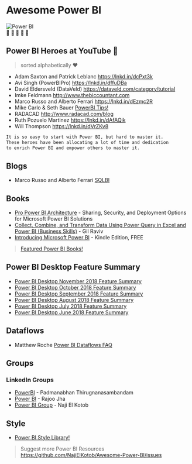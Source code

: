 # Awesome Power BI

![Power BI](https://github.com/NajiElKotob/Awesome-Power-BI/blob/master/Images/power-bi-logo.png)  
:yellow_heart: :yellow_heart: :yellow_heart: :yellow_heart: :yellow_heart:




## Power BI Heroes at YouTube :star2:
> sorted alphabetically :heart:

* Adam Saxton and Patrick Leblanc https://lnkd.in/dcPxt3k
* Avi Singh (PowerBIPro) https://lnkd.in/dffuDBa
* David Eldersveld (DataVeld) https://dataveld.com/category/tutorial
* Imke Feldmann http://www.thebiccountant.com
* Marco Russo and Alberto Ferrari https://lnkd.in/dEzmc2R 
* Mike Carlo & Seth Bauer [PowerBI Tips!](http://www.powerbi.tips)
* RADACAD http://www.radacad.com/blog
* Ruth Pozuelo Martinez https://lnkd.in/dAfAQik
* Will Thompson https://lnkd.in/dVrZKv8

```sh
It is so easy to start with Power BI, but hard to master it. 
These heroes have been allocating a lot of time and dedication 
to enrich Power BI and empower others to master it.
```

## Blogs
* Marco Russo and Alberto Ferrari [SQLBI](https://www.sqlbi.com/articles/?author=&tag_id=401)

## Books
* [Pro Power BI Architecture](https://amzn.to/2E8IshF) - Sharing, Security, and Deployment Options for Microsoft Power BI Solutions 
* [Collect, Combine, and Transform Data Using Power Query in Excel and Power BI (Business Skills)](https://amzn.to/2QaC9Rh) - Gil Raviv
* [Introducing Microsoft Power BI](https://amzn.to/2rhiwYF) - Kindle Edition, FREE
> [Featured Power BI Books!](http://bit.ly/FeaturedPowerBIBooks)

## Power BI Desktop Feature Summary
* [Power BI Desktop November 2018 Feature Summary](https://powerbi.microsoft.com/en-us/blog/power-bi-desktop-november-2018-feature-summary)
* [Power BI Desktop October 2018 Feature Summary](https://powerbi.microsoft.com/en-us/blog/power-bi-desktop-october-2018-feature-summary)
* [Power BI Desktop September 2018 Feature Summary](https://powerbi.microsoft.com/en-us/blog/power-bi-desktop-september-2018-feature-summary)
* [Power BI Desktop August 2018 Feature Summary](https://powerbi.microsoft.com/en-us/blog/power-bi-desktop-august-2018-feature-summary)
* [Power BI Desktop July 2018 Feature Summary](https://powerbi.microsoft.com/en-us/blog/power-bi-desktop-july-2018-feature-summary)
* [Power BI Desktop June 2018 Feature Summary](https://powerbi.microsoft.com/en-us/blog/power-bi-desktop-june-2018-feature-summary)


## Dataflows
* Matthew Roche [Power BI Dataflows FAQ](https://ssbipolar.com/2018/11/27/power-bi-dataflows-faq/)

## Groups
### LinkedIn Groups
* [PowerBI](https://www.linkedin.com/groups/6718028) - Padmanabhan Thirugnanasambandam
* [Power BI](https://www.linkedin.com/groups/8256390) - Rajoo Jha
* [Power BI Group](https://www.linkedin.com/groups/12107140) - Naji El Kotob
 
## Style
* [Power BI Style Library!](http://pbiux.azurewebsites.net)


> Suggest more Power BI Resources https://github.com/NajiElKotob/Awesome-Power-BI/issues
